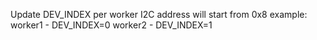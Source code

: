 Update DEV_INDEX per worker
I2C address will start from 0x8
example:
worker1 - DEV_INDEX=0
worker2 - DEV_INDEX=1
